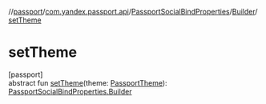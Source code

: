 //[passport](../../../../index.md)/[com.yandex.passport.api](../../index.md)/[PassportSocialBindProperties](../index.md)/[Builder](index.md)/[setTheme](set-theme.md)

# setTheme

[passport]\
abstract fun [setTheme](set-theme.md)(theme: [PassportTheme](../../-passport-theme/index.md)): [PassportSocialBindProperties.Builder](index.md)
